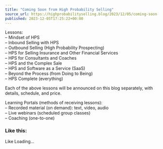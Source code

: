 ```yaml
---
title: "Coming Soon from High Probability Selling"
source_url: https://highprobabilityselling.blog/2023/12/05/coming-soon-from-high-probability-selling
published: 2023-12-05T17:25:22+00:00
---
```

Lessons:   
– Mindset of HPS  
– Inbound Selling with HPS  
– Outbound Selling (High Probability Prospecting)  
– HPS for Selling Insurance and Other Financial Services  
– HPS for Consultants and Coaches  
– HPS and the Complex Sale  
– HPS and Software as a Service (SaaS)  
– Beyond the Process (from Doing to Being)  
– HPS Complete (everything)


Each of the above lessons will be announced on this blog separately, with details, schedule, and price.


Learning Portals (methods of receiving lessons):  
– Recorded material (on demand): text, video, audio  
– Live webinars (scheduled group classes)  
– Coaching (one\-to\-one)


### Like this:

Like Loading...
